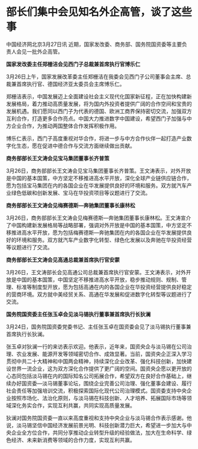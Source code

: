 # 部长们集中会见知名外企高管，谈了这些事

中国经济网北京3月27日讯 近期，国家发改委、商务部、国务院国资委等主要负责人会见一批外企高管。

**国家发改委主任郑栅洁会见西门子总裁兼首席执行官博乐仁**

3月26日上午，国家发展改革委主任郑栅洁在我委会见西门子公司董事会主席、总裁兼首席执行官、德国经济亚太委员会主席博乐仁。

郑栅洁表示，中国发展迈上全面建设社会主义现代化国家新征程，正在加快构建新发展格局，着力推动高质量发展，将为国内外投资者提供广阔的合作空间和宝贵的发展机遇。我们愿同以西门子为代表的德国、欧洲工商界保持密切交流，加强双方互利合作，打造更多合作亮点。中国大力推进数字中国建设，希望西门子加强与中方企业合作，为推动两国整体合作发挥积极作用。

博乐仁表示，西门子高度重视对华合作，将进一步与中方合作伙伴一起打造产业数字化生态，愿在促进中德合作与交流方面继续做出贡献。

**商务部部长王文涛会见宝马集团董事长齐普策**

3月26日，商务部部长王文涛会见宝马集团董事长齐普策。王文涛表示，对外开放是中国的基本国策，中方坚定不移推进高水平开放，深化全球产业链供应链合作，愿为包括宝马集团在内的各国企业在华发展提供良好的环境和服务。双方就汽车产业绿色低碳和创新发展、宝马在华投资项目等议题进行了交流。

**商务部部长王文涛会见梅赛德斯—奔驰集团董事长康林松**

3月26日，商务部部长王文涛会见梅赛德斯—奔驰集团董事长康林松。王文涛宣介了中国构建新发展格局等战略部署，强调对外开放是中国的基本国策，中方坚定不移推进高水平开放，愿为包括梅赛德斯—奔驰集团在内的各国企业在华发展提供良好的环境和服务。双方就汽车产业数字化转型、绿色化发展以及奔驰在华投资经营等议题进行了交流。

**商务部部长王文涛会见高通总裁兼首席执行官安蒙**

3月26日，王文涛部长会见高通公司总裁兼首席执行官安蒙。王文涛表示，对外开放是中国的基本国策，中国坚定不移推进高水平开放，稳步推动规则、规制、管理、标准等制度型开放，愿为包括高通在内的各国企业在华投资经营提供良好稳定的营商环境。双方就中美经贸关系、高通在华发展和促进数字化转型等议题进行了交流。

**国务院国资委主任张玉卓会见淡马锡执行董事兼首席执行长狄澜**

3月24日，国务院国资委党委书记、主任张玉卓在国资委会见了淡马锡执行董事兼首席执行长狄澜。

张玉卓对狄澜一行的来访表示欢迎。他表示，近年来，国资央企与淡马锡在公司治理、农业发展、能源开发等领域密切合作、成效显著。当前，国资央企正深入学习贯彻中共二十大精神和中国两会精神，持续深化企业改革、强化科技创新，加快建设世界一流企业，这为双方深化合作提供了更广阔的空间。国资央企愿以更开放的心态同包括淡马锡在内的国际知名公司拓展合作，希望双方在良好合作基础上，继续办好国资委—淡马锡董事论坛，围绕企业完善公司治理、强化董事会建设、履行社会责任等加强培训交流，积极探索国际化现代公司治理模式。国资委支持中央企业按照市场化、法治化原则，与淡马锡在科技创新、人才培养、拓展国际市场等领域深化务实合作，实现互利共赢，共同实现高质量发展。

狄澜对国务院国资委一直以来高度重视和支持中央企业与淡马锡合作表示感谢。他说，淡马锡坚信中国经济发展前景光明、科技创新潜力巨大，希望进一步加大与中央企业全方位合作，共同分享推动企业转型升级的经验做法，加大在生命科学、绿色经济、未来新消费等领域的合作力度，实现互利共赢。

